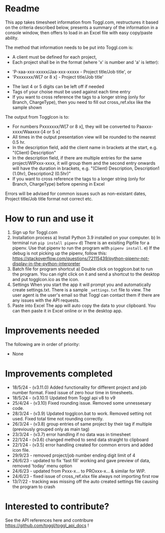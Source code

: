 # Readme
This app takes timesheet information from Toggl.com, restructures it based on the criteria described below, presents a summary of the information in a console window, then offers to load in an Excel file with easy copy/paste ability.

The method that information needs to be put into Toggl.com is:
* A client must be defined for each project,
* Each project shall be in the format (where 'x' is number and 'a' is letter): 
- 'P-xaa-xxx-xxxxx/Jaa-xxx-xxxxx - Project title/Job title', or
- 'Pxxxxxxx/W[7 or 8 x] - Project title/Job title'
* The last 4 or 5 digits can be left off if needed
* Tags of your choise must be used against each time entry
* If you want to cross reference the tags to a longer string (only for Branch, ChargeType), then you need to fill out cross_ref.xlsx like the sample shown

The output from Togglcon is to:
* For numbers Pxxxxxxx/W[7 or 8 x], they will be converted to Paaxxx-xxxx/Waaxxx-[4 or 5 x]
* All times in the output presentation view will be rounded to the nearest 0.5 hr.
* In the description field, add the client name in brackets at the start, e.g. "(Client) Description"
* In the description field, if there are multiple entries for the same project/WIPxxx-xxxx, it will group them and the second entry onwards will have the duration in brackets, e.g. "(Client) Description, Description1 (1.0hr), Description2 (0.5hr)"
* If you want to cross reference the tags to a longer string (only for Branch, ChargeType) before opening in Excel

Errors will be advised for common issues such as non-existant dates, Project title/Job title format not correct etc.

# How to run and use it
1. Sign up for Toggl.com
2. Installation process
        a) Install Python 3.9 installed on your computer.
        b) In terminal run `pip install pipenv`
        d) There is an exisiting Pipfile for a pipenv. Use that pipenv to run the program with `pipenv install`.
        e) If the debug is not picking up the pipenv, follow this: https://stackoverflow.com/questions/72115439/python-pipenv-not-display-in-the-python-interpreter
3. Batch file for program shortcut
        a) Double click on togglcon.bat to run the program. You can right click on it and send a shortcut to the desktop and put togglcon.ico as the icon.
3. Settings
        When you start the app it will prompt you and automatically create settings.txt. There is a sample `_settings.txt` file to view. The user agent is the user's email so that Toggl can contact them if there are any issues with the API requests.
4. Paste into Excel
        The app will auto copy the data to your clipboard. You can then paste it in Excel online or in the desktop app.


# Improvements needed
The following are in order of priority:
* None

# Improvements completed
* 18/5/24 - (v3.11.0) Added functionality for different project and job number format. Fixed issue of zero hour time in timesheets.
* 18/5/24 - (v3.10.1) Updated from Toggl api v8 to v9
* 25/4/24 - (v3.10) Fixed rounding issue. Removed some unnessesary code.
* 28/3/24 - (v3.9) Updated togglcon.bat to work. Removed setting not used. Fixed total time not rounding correctly.
* 26/3/24 - (v3.8) group entries of same project by their tag if multiple (previously grouped only as main tag)
* 23/3/24 - (v3.7) error handling if no data was in timesheet
* 22/1/24 - (v3.6) changed method to send data straight to clipboard
* 22/1/24 - (v3.5) error handling created for common errors and added icon file.
* 29/9/23 - removed project/job number ending digit limit of 4
* 26/6/23 - updated to fix 'fast fill' working and gave preview of data, removed 'today' menu option
* 24/6/23 - updated from Pxxx-x... to PROxxx-x... & similar for WIP.
* 24/6/23 - fixed issue of cross_ref.xlsx file always not importing first row
* 13/7/22 - tracking was missing off the auto created settings file causing the program to crash

# Interested to contribute?
See the API references here and contribure https://github.com/toggl/toggl_api_docs !